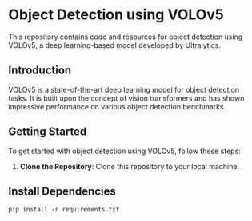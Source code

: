 # Object Detection using VOLOv5

This repository contains code and resources for object detection using VOLOv5, a deep learning-based model developed by Ultralytics.

## Introduction

VOLOv5 is a state-of-the-art deep learning model for object detection tasks. It is built upon the concept of vision transformers and has shown impressive performance on various object detection benchmarks.

## Getting Started

To get started with object detection using VOLOv5, follow these steps:

1. **Clone the Repository**: Clone this repository to your local machine.

## Install Dependencies

    pip install -r requirements.txt

    
